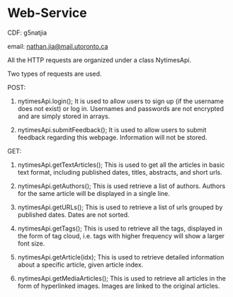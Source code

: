 # Web-Service

CDF: g5natjia

email: nathan.jia@mail.utoronto.ca

All the HTTP requests are organized under a class NytimesApi.

Two types of requests are used.

POST:

1. nytimesApi.login();
It is used to allow users to sign up (if the username does not exist) or log in.
Usernames and passwords are not encrypted and are simply stored in arrays.

2. nytimesApi.submitFeedback();
It is used to allow users to submit feedback regarding this webpage. Information 
will not be stored.

GET:

1. nytimesApi.getTextArticles();
This is used to get all the articles in basic text format, including published dates, titles, abstracts, and short urls.

2. nytimesApi.getAuthors();
This is used retrieve a list of authors. Authors for the same article will be displayed
in a single line.

3. nytimesApi.getURLs();
This is used to retrieve a list of urls grouped by published dates. Dates are not sorted.

4. nytimesApi.getTags();
This is used to retrieve all the tags, displayed in the form of tag cloud, i.e. tags
with higher frequency will show a larger font size.

5. nytimesApi.getArticle(idx);
This is used to retrieve detailed information about a specific article, given article
index.

6. nytimesApi.getMediaArticles();
This is used to retrieve all articles in the form of hyperlinked images. Images are linked
to the original articles.
